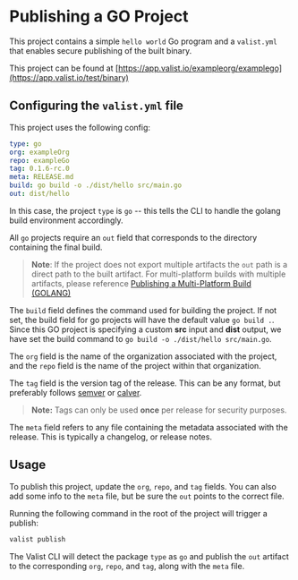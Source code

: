 # Publishing a GO Project

This project contains a simple `hello world` Go program and a `valist.yml` that enables secure publishing of the built binary.

This project can be found at [https://app.valist.io/exampleorg/examplego](https://app.valist.io/test/binary)

## Configuring the `valist.yml` file

This project uses the following config:

```yaml
type: go
org: exampleOrg
repo: exampleGo
tag: 0.1.6-rc.0
meta: RELEASE.md
build: go build -o ./dist/hello src/main.go 
out: dist/hello
```

In this case, the project `type` is `go` -- this tells the CLI to handle the golang build environment accordingly.

All `go` projects require an `out` field that corresponds to the directory containing the final build.

> **Note**: If the project does not export multiple artifacts the `out` path is a direct path to the built artifact. For multi-platform builds with multiple artifacts, please reference [Publishing a Multi-Platform Build (GOLANG)](cli-publish-multi-platofrm-project)

The `build` field defines the command used for building the project. If not set, the build field for go projects will have the default value `go build .`. Since this GO project is specifying a custom **src** input and **dist** output, we have set the build command to `go build -o ./dist/hello src/main.go`.

The `org` field is the name of the organization associated with the project, and the `repo` field is the name of the project within that organization.

The `tag` field is the version tag of the release. This can be any format, but preferably follows [semver](https://semver.org) or [calver](https://calver.org/).
> **Note:** Tags can only be used **once** per release for security purposes.

The `meta` field refers to any file containing the metadata associated with the release. This is typically a changelog, or release notes.

## Usage

To publish this project, update the `org`, `repo`, and `tag` fields. You can also add some info to the `meta` file, but be sure the `out` points to the correct file.

Running the following command in the root of the project will trigger a publish:

```bash
valist publish
```

The Valist CLI will detect the package `type` as `go` and publish the `out` artifact to the corresponding `org`, `repo`, and `tag`, along with the `meta` file.
